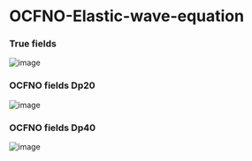 # OCFNO-Elastic-wave-equation
### True fields
![image](https://github.com/Tianze1992/OCFNO-Elastic-wave-equation/blob/main/True.gif)
### OCFNO fields Dp20
![image](https://github.com/Tianze1992/OCFNO-Elastic-wave-equation/blob/main/Dp20.gif)
### OCFNO fields Dp40
![image](https://github.com/Tianze1992/OCFNO-Elastic-wave-equation/blob/main/Dp40.gif)
